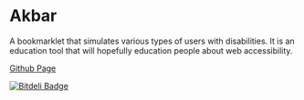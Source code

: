 Akbar
=====

A bookmarklet that simulates various types of users with disabilities.  It is an education tool that will hopefully education people about web accessibility.

[Github Page](http://howlowck.github.io/Akbar/)


[![Bitdeli Badge](https://d2weczhvl823v0.cloudfront.net/howlowck/akbar/trend.png)](https://bitdeli.com/free "Bitdeli Badge")

